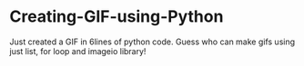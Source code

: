 # Creating-GIF-using-Python

Just created a GIF in 6lines of python code. Guess who can make gifs using just list, for loop and imageio library!

